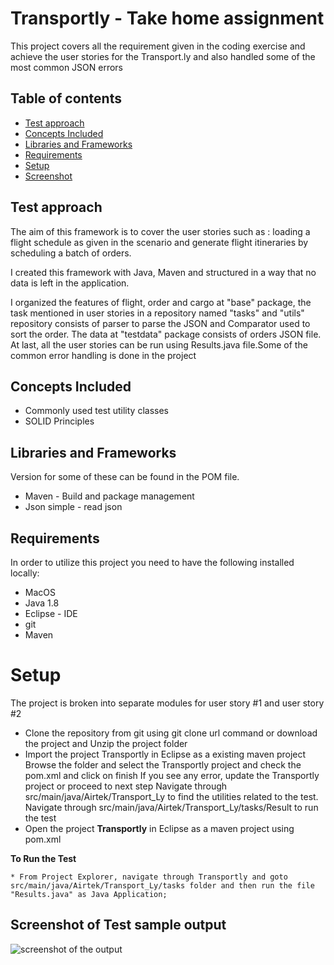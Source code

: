 # Transportly - Take home assignment
This project covers all the requirement given in the coding exercise and achieve the user stories for the Transport.ly and also handled some of the most common JSON errors

## Table of contents
* [Test approach](#test-approach)
* [Concepts Included](#concepts-included)
* [Libraries and Frameworks](#libraries-and-frameworks)
* [Requirements](#requirements)
* [Setup](#setup)
* [Screenshot](#screenshot)       

## Test approach

The aim of this framework is to cover the user stories such as : loading a flight schedule as given in the scenario and generate flight itineraries by scheduling a batch of orders. 

I created this framework with Java, Maven and structured in a way that no data is left in the application. 

I organized the features of flight, order and cargo at "base" package, the task mentioned in user stories in a repository named "tasks" and "utils" repository consists of parser to parse the JSON and Comparator used to sort the order. The data at "testdata" package consists of orders JSON file.  At last, all the user stories can be run using Results.java file.Some of the common error handling is done in the project


## Concepts Included

* Commonly used test utility classes
* SOLID Principles

## Libraries and Frameworks
Version for some of these can be found in the POM file.

* Maven - Build and package management
* Json simple - read json

## Requirements

In order to utilize this project you need to have the following installed locally:

* MacOS
* Java 1.8
* Eclipse - IDE
* git
* Maven 


# Setup


The project is broken into separate modules for user story #1 and user story #2

* Clone the repository from git using git clone url command or download the project and Unzip the project folder  
* Import the project Transportly in Eclipse as a existing maven project 
Browse the folder and select the Transportly project and check the pom.xml and click on finish
If you see any error, update the Transportly project or proceed to next step
Navigate through src/main/java/Airtek/Transport_Ly to find the utilities related to the test.
Navigate through src/main/java/Airtek/Transport_Ly/tasks/Result to run the test
* Open the project **Transportly** in Eclipse as a maven project using pom.xml

**To Run the Test**

```
* From Project Explorer, navigate through Transportly and goto src/main/java/Airtek/Transport_Ly/tasks folder and then run the file "Results.java" as Java Application;
```

## Screenshot of Test sample output
![screenshot of the output](/screenshots/testresultssample.png)

